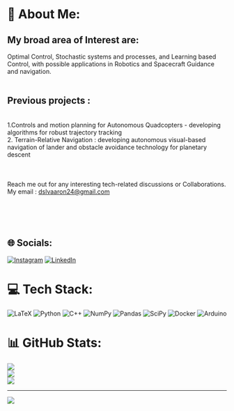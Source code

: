 # 💫 About Me:
## My broad area of Interest are: 
Optimal Control, Stochastic systems and processes, and Learning based Control, with possible applications in Robotics and Spacecraft Guidance and navigation.<br><br>
## Previous projects : 
<br>1.Controls and motion planning for Autonomous Quadcopters - developing algorithms for robust trajectory tracking<br>2. Terrain-Relative Navigation : developing autonomous visual-based navigation of lander and obstacle avoidance technology for planetary descent<br><br>
<br><br>Reach me out for any interesting tech-related discussions or Collaborations.<br>
My email : dslvaaron24@gmail.com<br><br><br><br><br>


## 🌐 Socials:
[![Instagram](https://img.shields.io/badge/Instagram-%23E4405F.svg?logo=Instagram&logoColor=white)](https://instagram.com/rihanaaron) [![LinkedIn](https://img.shields.io/badge/LinkedIn-%230077B5.svg?logo=linkedin&logoColor=white)](https://linkedin.com/in/rihan-aaron-d-silva) 

# 💻 Tech Stack:
![LaTeX](https://img.shields.io/badge/latex-%23008080.svg?style=flat&logo=latex&logoColor=white) ![Python](https://img.shields.io/badge/python-3670A0?style=flat&logo=python&logoColor=ffdd54) ![C++](https://img.shields.io/badge/c++-%2300599C.svg?style=flat&logo=c%2B%2B&logoColor=white) ![NumPy](https://img.shields.io/badge/numpy-%23013243.svg?style=flat&logo=numpy&logoColor=white) ![Pandas](https://img.shields.io/badge/pandas-%23150458.svg?style=flat&logo=pandas&logoColor=white) ![SciPy](https://img.shields.io/badge/SciPy-%230C55A5.svg?style=flat&logo=scipy&logoColor=%white) ![Docker](https://img.shields.io/badge/docker-%230db7ed.svg?style=flat&logo=docker&logoColor=white) ![Arduino](https://img.shields.io/badge/-Arduino-00979D?style=flat&logo=Arduino&logoColor=white)
# 📊 GitHub Stats:
![](https://github-readme-stats.vercel.app/api?username=Rihan24&theme=dark&hide_border=false&include_all_commits=true&count_private=true)<br/>
![](https://github-readme-streak-stats.herokuapp.com/?user=Rihan24&theme=dark&hide_border=false)<br/>
![](https://github-readme-stats.vercel.app/api/top-langs/?username=Rihan24&theme=dark&hide_border=false&include_all_commits=true&count_private=true&layout=compact)

---
[![](https://visitcount.itsvg.in/api?id=Rihan24&icon=0&color=0)](https://visitcount.itsvg.in)
